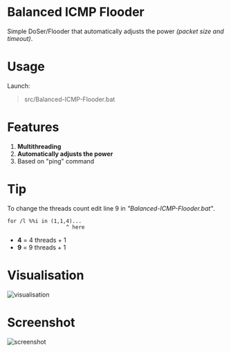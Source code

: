 # Balanced ICMP Flooder
Simple DoSer/Flooder that automatically adjusts the power *(packet size and timeout)*.

# Usage
Launch:
> src/Balanced-ICMP-Flooder.bat

# Features
1. **Multithreading**
2. **Automatically adjusts the power**
3. Based on "ping" command

# Tip
To change the threads count edit line 9 in *"Balanced-ICMP-Flooder.bat"*.

    for /l %%i in (1,1,4)...
                       ^ here

 - **4** = 4 threads + 1
 - **9** = 9 threads + 1

# Visualisation
![visualisation](https://i.imgur.com/xUlL7EG.png)

# Screenshot
![screenshot](https://i.imgur.com/ARaSuiO.png)
